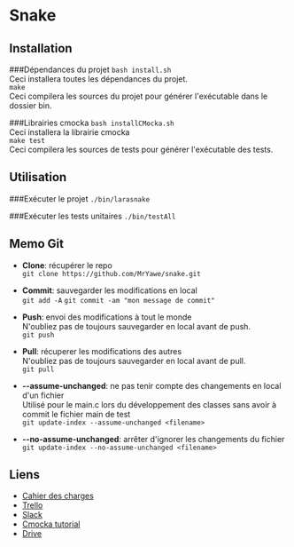 # Snake

## Installation
###Dépendances du projet
`bash install.sh`   
Ceci installera toutes les dépendances du projet.                             
`make`                                     
Ceci compilera les sources du projet pour générer l'exécutable dans le dossier bin.

###Librairies cmocka
`bash installCMocka.sh`                          
Ceci installera la librairie cmocka                             
`make test`                                              
Ceci compilera les sources de tests pour générer l'exécutable des tests.                             

## Utilisation
###Exécuter le projet
`./bin/larasnake `

###Exécuter les tests unitaires
`./bin/testAll`

## Memo Git

* **Clone**: récupérer le repo  
`git clone https://github.com/MrYawe/snake.git`

* **Commit**: sauvegarder les modifications en local     
`git add -A`
`git commit -am "mon message de commit"`

* **Push**: envoi des modifications à tout le monde      
N'oubliez pas de toujours sauvegarder en local avant de push.    
`git push`

* **Pull**: récuperer les modifications des autres      
N'oubliez pas de toujours sauvegarder en local avant de pull.   
`git pull`

* **--assume-unchanged**: ne pas tenir compte des changements en local d'un fichier       
Utilisé pour le main.c lors du développement des classes sans avoir à commit le fichier main de test        
`git update-index --assume-unchanged <filename>`
* **--no-assume-unchanged**: arrêter d'ignorer les changements du fichier       
`git update-index --no-assume-unchanged <filename>`

## Liens
* [Cahier des charges](https://goo.gl/QdoBUI)
* [Trello](https://trello.com/b/cI9Wid56/ipi-snake)
* [Slack](https://larakis.slack.com)
* [Cmocka tutorial](http://zhuyong.me/blog/2014/03/19/c-code-unit-testing-using-cmocka/)
* [Drive](https://drive.google.com/drive/folders/0B6AgSEFs8xhESDdZdHhETTYxVzQ)
